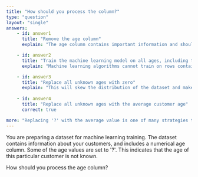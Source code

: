 ```yaml
---
title: "How should you process the column?"
type: "question"
layout: "single"
answers:
    - id: answer1
      title: "Remove the age column"
      explain: "The age column contains important information and shouldn't be excluded as a training feature."

    - id: answer2
      title: "Train the machine learning model on all ages, including the '?' values"
      explain: "Machine learning algorithms cannot train on rows containing missing data."

    - id: answer3
      title: "Replace all unknown ages with zero"
      explain: "This will skew the distribution of the dataset and make it more difficult for the machine learning algorithm to generate good predictions."
      
    - id: answer4
      title: "Replace all unknown ages with the average customer age"
      correct: true

more: "Replacing '?' with the average value is one of many strategies to process missing data."
---
```


You are preparing a dataset for machine learning training. The dataset contains information about your customers, and includes a numerical age column. Some of the age values are set to '?'. This indicates that the age of this particular customer is not known. 

How should you process the age column?